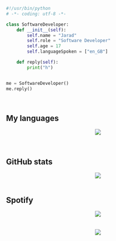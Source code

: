```py
#!/usr/bin/python
# -*- coding: utf-8 -*-

class SoftwareDeveloper:
    def __init__(self):
        self.name = "Jarad"
        self.role = "Software Developer"
        self.age = 17
        self.languageSpoken = ["en_GB"]

    def reply(self):
        print("h")


me = SoftwareDeveloper()
me.reply()
```
<br/>

## My languages
<p align="center">
  <a href="https://skillicons.dev">
    <img src="https://skillicons.dev/icons?i=html,css,py,lua" />
  </a>
</p>
<br/>

## GitHub stats  
<div align="center"><img src="https://github-readme-stats.vercel.app/api?username=jvrring&show_icons=true&count_private=true&hide_border=true&theme=github_dark" align="center" /></div>  

<br/>

## Spotify
<div align="center"><img src="https://spotify-github-profile.vercel.app/api/view?uid=nnyi4xjv833t6zznftzo40kb6&cover_image=true&theme=natemoo-re&show_offline=false&background_color=ffffff&interchange=true&bar_color=ffffff&bar_color_cover=false" /></div> 

<br/>  

<div align="center"></div>  

<br/>  

<div align="center">
<img src="https://komarev.com/ghpvc/?username=jvrring&&style=flat-square" align="center" />
</div>  

<br />

